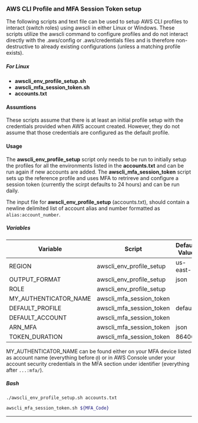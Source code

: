 ### AWS CLI Profile and MFA Session Token setup

The following scripts and text file can be used to setup AWS CLI profiles to interact (switch roles) using awscli in either Linux or Windows. These scripts utilize the awscli command to configure profiles and do not interact directly with the .aws/config or .aws/credentials files and is therefore non-destructive to already existing configurations (unless a matching profile exists).


##### For Linux
- **awscli_env_profile_setup.sh**
- **awscli_mfa_session_token.sh**
- **accounts.txt**

#### Assumtions
These scripts assume that there is at least an initial profile setup with the credentials provided when AWS account created. However, they do not assume that those credentials are configured as the default profile.

#### Usage
The **awscli_env_profile_setup** script only needs to be run to initially setup the profiles for all the environments listed in the **accounts.txt** and can be run again if new accounts are added. The **awscli_mfa_session_token** script sets up the reference profile and uses MFA to retrireve and configure a session token (currently the scirpt defaults to 24 hours) and can be run daily.

The input file for **awscli_env_profile_setup** (accounts.txt), should contain a newline delimited list of account alias and number formatted as `alias:account_number`.

##### Variables
| Variable | Script | Default Value |
| --- | --- | --- |
| REGION | awscli_env_profile_setup | us-east-1 |
| OUTPUT_FORMAT | awscli_env_profile_setup | json |
| ROLE | awscli_env_profile_setup |  |
| MY_AUTHENTICATOR_NAME | awscli_mfa_session_token | |
| DEFAULT_PROFILE | awscli_mfa_session_token | default |
| DEFAULT_ACCOUNT | awscli_mfa_session_token |  |
| ARN_MFA | awscli_mfa_session_token | json |
| TOKEN_DURATION | awscli_mfa_session_token | 86400 |

MY_AUTHENTICATOR_NAME can be found either on your MFA device listed as account name (everything before `@`) or in AWS Console under your account security credentials in the MFA section under identifier (everything after `...:mfa/`).

##### Bash
```bash
./awscli_env_profile_setup.sh accounts.txt

awscli_mfa_session_token.sh ${MFA_Code}
```

---

